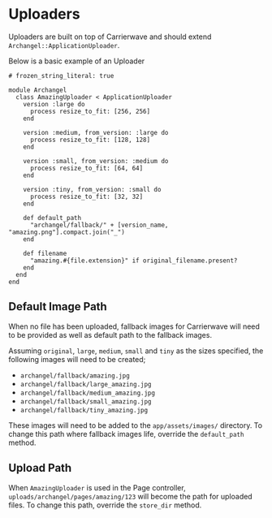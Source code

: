 # Uploaders

Uploaders are built on top of Carrierwave and should extend `Archangel::ApplicationUploader`.

Below is a basic example of an Uploader

```
# frozen_string_literal: true

module Archangel
  class AmazingUploader < ApplicationUploader
    version :large do
      process resize_to_fit: [256, 256]
    end

    version :medium, from_version: :large do
      process resize_to_fit: [128, 128]
    end

    version :small, from_version: :medium do
      process resize_to_fit: [64, 64]
    end

    version :tiny, from_version: :small do
      process resize_to_fit: [32, 32]
    end

    def default_path
      "archangel/fallback/" + [version_name, "amazing.png"].compact.join("_")
    end

    def filename
      "amazing.#{file.extension}" if original_filename.present?
    end
  end
end
```

## Default Image Path

When no file has been uploaded, fallback images for Carrierwave will need to be provided as well as default path to the fallback images.

Assuming `original`, `large`, `medium`, `small` and `tiny` as the sizes specified, the following images will need to be created;

* `archangel/fallback/amazing.jpg`
* `archangel/fallback/large_amazing.jpg`
* `archangel/fallback/medium_amazing.jpg`
* `archangel/fallback/small_amazing.jpg`
* `archangel/fallback/tiny_amazing.jpg`

These images will need to be added to the `app/assets/images/` directory. To change this path where fallback images life, override the `default_path` method.

## Upload Path

When `AmazingUploader` is used in the Page controller, `uploads/archangel/pages/amazing/123` will become the path for uploaded files. To change this path, override the `store_dir` method.
